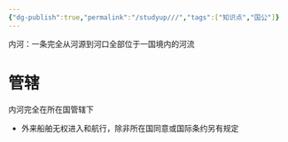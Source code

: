 ```yaml
---
{"dg-publish":true,"permalink":"/studyup///","tags":["知识点","国公"]}
---
```


内河：一条完全从河源到河口全部位于一国境内的河流
# 管辖
内河完全在所在国管辖下
- 外来船舶无权进入和航行，除非所在国同意或国际条约另有规定